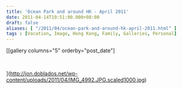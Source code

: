 ```yaml
---
title: 'Ocean Park and around HK - April 2011'
date: 2011-04-14T19:51:00.000+08:00
draft: false
aliases: [ "/2011/04/ocean-park-and-around-hk-april-2011.html" ]
tags : [Vacation, Image, Hong Kong, Family, Galleries, Personal]
---
```


[\[gallery columns="5" orderby="post\_date"\]  
  
   
  
](http://jon.doblados.net/wp-content/uploads/2011/04/IMG_4992.JPG.scaled1000.jpg)